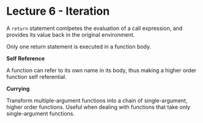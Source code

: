 # Lecture 6 - Iteration

A `return` statement comlpetes the evaluation of a call expression, and provides its value back in the original environment.

Only one return statement is executed in a function body.



**Self Reference**

A function can refer to its own name in its body, thus making a higher order function self referential.



**Currying**

Transform multiple-argument functions into a chain of single-argument, higher order functions. Useful when dealing with functions that take only single-argument functions.
